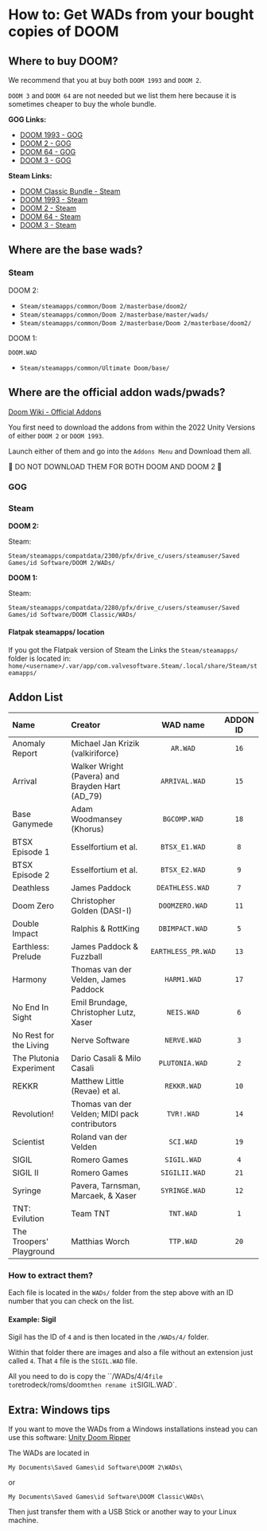 # How to: Get WADs from your bought copies of DOOM

## Where to buy DOOM?

We recommend that you at buy both `DOOM 1993` and `DOOM 2`.

`DOOM 3` and `DOOM 64` are not needed but we list them here because it is sometimes cheaper to buy the whole bundle.

**GOG Links:**

- [DOOM 1993 - GOG](https://www.gog.com/en/game/doom_1993)
- [DOOM 2 - GOG](https://www.gog.com/en/game/doom_ii)
- [DOOM 64 - GOG](https://www.gog.com/en/game/doom_64)
- [DOOM 3 - GOG](https://www.gog.com/en/game/doom_3)

**Steam Links:**

- [DOOM Classic Bundle - Steam](https://store.steampowered.com/bundle/27490/DOOM_Classic_Bundle/)
- [DOOM 1993 - Steam](https://store.steampowered.com/app/2280/DOOM_1993/)
- [DOOM 2 - Steam](https://store.steampowered.com/app/2300/DOOM_II/)
- [DOOM 64 - Steam](https://store.steampowered.com/app/1148590/DOOM_64/)
- [DOOM 3 - Steam](https://store.steampowered.com/app/208200/DOOM_3/)


## Where are the base wads?

### Steam

DOOM 2:

- `Steam/steamapps/common/Doom 2/masterbase/doom2/`
- `Steam/steamapps/common/Doom 2/masterbase/master/wads/`
- `Steam/steamapps/common/Doom 2/masterbase/Doom 2/masterbase/doom2/`

DOOM 1:

`DOOM.WAD`

- `Steam/steamapps/common/Ultimate Doom/base/`

## Where are the official addon wads/pwads?

[Doom Wiki - Official Addons](https://doomwiki.org/wiki/Official_add-ons)

You first need to download the addons from within the 2022 Unity Versions of either `DOOM 2` or `DOOM 1993`.

Launch either of them and go into the `Addons Menu` and Download them all.

🛑 DO NOT DOWNLOAD THEM FOR BOTH DOOM AND DOOM 2 🛑

### GOG

### Steam

**DOOM 2:**

Steam:

`Steam/steamapps/compatdata/2300/pfx/drive_c/users/steamuser/Saved Games/id Software/DOOM 2/WADs/`

**DOOM 1:**

Steam:

`Steam/steamapps/compatdata/2280/pfx/drive_c/users/steamuser/Saved Games/id Software/DOOM Classic/WADs/`

#### Flatpak steamapps/ location

If you got the Flatpak version of Steam the Links the `Steam/steamapps/` folder is located in:<br>
`home/<username>/.var/app/com.valvesoftware.Steam/.local/share/Steam/steamapps/`


## Addon List

| Name                     |                      Creator                        |     WAD name         | ADDON ID |
| :---                     | :---                                                |        :---:         |  :---:   |
| Anomaly Report           |   Michael Jan Krizik (valkiriforce)                 |   `AR.WAD`           |  `16`    |
| Arrival                  |   Walker Wright (Pavera) and Brayden Hart (AD_79)   |   `ARRIVAL.WAD`      |  `15`    |
| Base Ganymede            |   Adam Woodmansey (Khorus)                          |   `BGCOMP.WAD`       |  `18`    |
| BTSX Episode 1           |   Esselfortium et al.                               |   `BTSX_E1.WAD`      |  `8`     |
| BTSX Episode 2           |   Esselfortium et al.                               |   `BTSX_E2.WAD`      |  `9`     |
| Deathless                |   James Paddock                                     |   `DEATHLESS.WAD`    |  `7`     |
| Doom Zero                |   Christopher Golden (DASI-I)                       |   `DOOMZERO.WAD`     |  `11`    |
| Double Impact            |   Ralphis & RottKing                                |   `DBIMPACT.WAD`     |  `5`     |
| Earthless: Prelude       |   James Paddock & Fuzzball                          |   `EARTHLESS_PR.WAD` |  `13`    |
| Harmony                  |   Thomas van der Velden, James Paddock              |   `HARM1.WAD`        |  `17`    |
| No End In Sight          |  Emil Brundage, Christopher Lutz, Xaser             |   `NEIS.WAD`         |  `6`     |
| No Rest for the Living   |   Nerve Software                                    |   `NERVE.WAD`        |  `3`     |
| The Plutonia Experiment  |   Dario Casali & Milo Casali                        |   `PLUTONIA.WAD`     |  `2`     |
| REKKR                    |   Matthew Little (Revae) et al.                     |   `REKKR.WAD`        |  `10`    |
| Revolution!              |   Thomas van der Velden; MIDI pack contributors     |   `TVR!.WAD`         |  `14`    |
| Scientist                |   Roland van der Velden                             |   `SCI.WAD`          |  `19`    |
| SIGIL                    |   Romero Games                                      |   `SIGIL.WAD`        |  `4`     |
| SIGIL II                 |   Romero Games                                      |   `SIGILII.WAD`      |  `21`    |
| Syringe                  |   Pavera, Tarnsman, Marcaek, & Xaser                |   `SYRINGE.WAD`      |  `12`    |
| TNT: Evilution           |   Team TNT                                          |   `TNT.WAD`          |  `1`     |
| The Troopers' Playground |   Matthias Worch                                    |   `TTP.WAD`          |  `20`    |

### How to extract them?

Each file is located in the `WADs/` folder from the step above with an ID number that you can check on the list.

#### Example: Sigil

Sigil has the ID of `4` and is then located in the `/WADs/4/` folder.

Within that folder there are images and also a file without an extension just called `4`.
That `4` file is the `SIGIL.WAD` file.

All you need to do is copy the ``/WADs/4/4` file to `retrodeck/roms/doom` then rename it `SIGIL.WAD`.


## Extra: Windows tips

If you want to move the WADs from a Windows installations instead you can use this software:
[Unity Doom Ripper](https://github.com/kevansevans/Unity-Doom-Ripper)

The WADs are located in

`My Documents\Saved Games\id Software\DOOM 2\WADs\`

or

`My Documents\Saved Games\id Software\DOOM Classic\WADs\`

Then just transfer them with a USB Stick or another way to your Linux machine.

